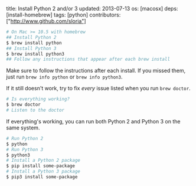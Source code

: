title: Install Python 2 and/or 3
updated: 2013-07-13
os: [macosx]
deps: [install-homebrew]
tags: [python]
contributors: ["http://www.github.com/sloria"]

```bash
# On Mac >= 10.5 with homebrew
## Install Python 2
$ brew install python
## Install Python 3
$ brew install python3
## Follow any instructions that appear after each brew install
```

Make sure to follow the instructions after each install. If you missed them, just run `brew info python` or `brew info python3`.

If it still doesn't work, try to fix *every* issue listed when you run `brew doctor`. 

```bash
# Is everything working?
$ brew doctor
# Listen to the doctor
```

If everything's working, you can run both Python 2 and Python 3 on the same system.

```bash
# Run Python 2
$ python
# Run Python 3
$ python3
# Install a Python 2 package
$ pip install some-package
# Install a Python 3 package
$ pip3 install some-package
```